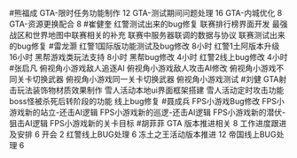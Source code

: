 #熊福成 
GTA-限时任务功能制作                                            12
GTA-测试期间问题处理                                            16
GTA-内城优化                                                           8
GTA-资源更换配合                                                    8
#崔健奎 
红警测试出来的bug修复
联赛排行榜界面开发
最强战区和世界地图中联赛相关的补充
联赛中服务器联调的数据与协议
联赛测试出来的bug修复
#雷龙灏 
红警1国际版功能测试及bug修改 8小时
红警1土阿版本升级 16小时 
黑帮游戏类玩法支持  8小时 
黑帮bug修改  4小时
红警2线上bug修改 4小时
#张启凡 
俯视角小游戏敌人追逐AI
俯视角小游戏敌人攻击AI修改
俯视角小游戏不同关卡切换武器
俯视角小游戏同一关卡切换武器
俯视角小游戏测试
#刘健 
GTA射击玩法装饰物材质效果制作
雪人活动本地ui界面框架搭建
雪人活动定时攻击功能
boss怪被杀死后转阶段的功能
线上bug修复
#聂成兵 
FPS小游戏Bug修改
FPS小游戏新的站立-还击AI逻辑
FPS小游戏新的巡逻-还击AI逻辑
FPS小游戏新的潜伏-狙击AI逻辑
FPS小游戏新的关卡目标
#胡菲菲 
GTA 版本推进相关 8
工作进度跟进及安排   6
开会 2
红警线上BUG处理     6
冻土之王活动版本推进 12
帝国线上BUG处理      6